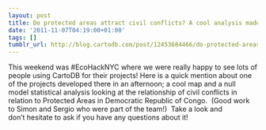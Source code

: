 ```yaml
---
layout: post
title: Do protected areas attract civil conflicts? A cool analysis made using CartoDB
date: '2011-11-07T04:19:00+01:00'
tags: []
tumblr_url: http://blog.cartodb.com/post/12453684466/do-protected-areas-attract-civil-conflicts-a-cool
---
```


This weekend was #EcoHackNYC where we were really happy to see lots of people using CartoDB for their projects! Here is a quick mention about one of the projects developed there in an afternoon; a cool map and a null model statistical analysis looking at the relationship of civil conflicts in relation to Protected Areas in Democratic Republic of Congo.  (Good work to Simon and Sergio who were part of the team!) 
Take a look and don’t hesitate to ask if you have any questions about it!
